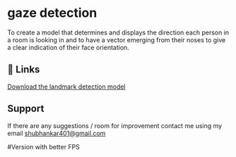 
# gaze detection
To create a model that determines and displays the direction each person in a room is looking in and to have a vector emerging from their noses to give a clear indication of their face orientation.



## 🔗 Links
[Download the landmark detection model](https://github.com/GuoQuanhao/68_points/blob/master/shape_predictor_68_face_landmarks.dat)
## Support


If there are any suggestions / room for improvement contact me using my email shubhankar401@gmail.com 

#Version with better FPS